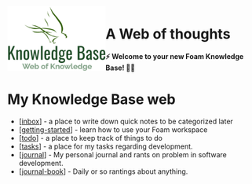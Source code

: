 <img src="attachments/logo.png" width=200 align="left">

# A Web of thoughts

**⚡ Welcome to your new Foam Knowledge Base! 👨‍💻**

# My Knowledge Base web

- [[inbox]] - a place to write down quick notes to be categorized later
- [[getting-started]] - learn how to use your Foam workspace
- [[todo]] - a place to keep track of things to do
- [[tasks]] - a place for my tasks regarding development.
- [[journal]] - My personal journal and rants on problem in software development.
- [[journal-book]] - Daily or so rantings about anything.



[//begin]: # "Autogenerated link references for markdown compatibility"
[inbox]: inbox "Inbox"
[getting-started]: getting-started "Getting Started"
[todo]: todo "Todo"
[tasks]: notes-development/tasks "Tasks"
[journal]: notes-development/journal "Development Journal"
[journal-book]: journal/journal-book "Journal Book"
[//end]: # "Autogenerated link references"